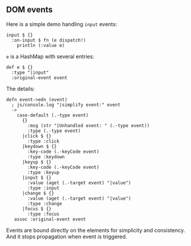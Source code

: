 ## DOM events

Here is a simple demo handling `input` events:

```cirru
input $ {}
  :on-input $ fn (e dispatch!)
    println (:value e)
```

`e` is a HashMap with several entries:

```cirru
def e $ {}
  :type "|input"
  :original-event event
```

The details:

```cirru
defn event->edn (event)
  ; js/console.log "|simplify event:" event
  ->
    case-default (.-type event)
      {}
        :msg (str "|Unhandled event: " (.-type event))
        :type (.-type event)
      |click $ {}
        :type :click
      |keydown $ {}
        :key-code (.-keyCode event)
        :type :keydown
      |keyup $ {}
        :key-code (.-keyCode event)
        :type :keyup
      |input $ {}
        :value (aget (.-target event) "|value")
        :type :input
      |change $ {}
        :value (aget (.-target event) "|value")
        :type :change
      |focus $ {}
        :type :focus
   assoc :original-event event
```

Events are bound directly on the elements for simplicity and consistency. And it stops propagation when event is triggered.

